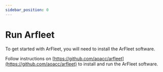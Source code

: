 ```yaml
---
sidebar_position: 0
---
```


# Run Arfleet

To get started with ArFleet, you will need to install the ArFleet software.

Follow instructions on [https://github.com/aoacc/arfleet](https://github.com/aoacc/arfleet) to install and run the ArFleet software.